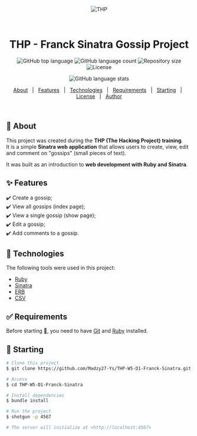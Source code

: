 <div align="center" id="top"> 
  <img src="./.github/app.gif" alt="THP" />

  &#xa0;

  <!-- <a href="https://thp.netlify.app">Demo</a> -->
</div>

<h1 align="center">THP - Franck Sinatra Gossip Project</h1>

<p align="center">
  <img alt="GitHub top language" src="https://img.shields.io/github/languages/top/Madzy27-Ys/THP-W5-D1-Franck-Sinatra?color=56BEB8">

  <img alt="GitHub language count" src="https://img.shields.io/github/languages/count/Madzy27-Ys/THP-W5-D1-Franck-Sinatra?color=56BEB8">

  <img alt="Repository size" src="https://img.shields.io/github/repo-size/Madzy27-Ys/THP-W5-D1-Franck-Sinatra?color=56BEB8">

  <img alt="License" src="https://img.shields.io/github/license/Madzy27-Ys/THP-W5-D1-Franck-Sinatra?color=56BEB8">
</p>

<p align="center">
  <img alt="GitHub language stats" src="https://github-readme-stats.vercel.app/api/top-langs/?username=Madzy27-Ys&repo=THP-W5-D1-Franck-Sinatra&layout=compact&langs_count=6">
</p>

<!-- Status -->

<!-- <h4 align="center"> 
	🚧  THP 🚀 Under construction...  🚧
</h4> 

<hr> -->

<p align="center">
  <a href="#dart-about">About</a> &#xa0; | &#xa0; 
  <a href="#sparkles-features">Features</a> &#xa0; | &#xa0;
  <a href="#rocket-technologies">Technologies</a> &#xa0; | &#xa0;
  <a href="#white_check_mark-requirements">Requirements</a> &#xa0; | &#xa0;
  <a href="#checkered_flag-starting">Starting</a> &#xa0; | &#xa0;
  <a href="#memo-license">License</a> &#xa0; | &#xa0;
  <a href="https://github.com/Madzy27-Ys" target="_blank">Author</a>
</p>

<br>

## :dart: About ##

This project was created during the **THP (The Hacking Project) training**.  
It is a simple **Sinatra web application** that allows users to create, view, edit and comment on "gossips" (small pieces of text).  

It was built as an introduction to **web development with Ruby and Sinatra**.

## :sparkles: Features ##

:heavy_check_mark: Create a gossip;\
:heavy_check_mark: View all gossips (index page);\
:heavy_check_mark: View a single gossip (show page);\
:heavy_check_mark: Edit a gossip;\
:heavy_check_mark: Add comments to a gossip.

## :rocket: Technologies ##

The following tools were used in this project:

- [Ruby](https://www.ruby-lang.org/en/)
- [Sinatra](http://sinatrarb.com/)
- [ERB](https://ruby-doc.org/stdlib/libdoc/erb/rdoc/ERB.html)
- [CSV](https://ruby-doc.org/stdlib/libdoc/csv/rdoc/CSV.html)

## :white_check_mark: Requirements ##

Before starting :checkered_flag:, you need to have [Git](https://git-scm.com) and [Ruby](https://www.ruby-lang.org/en/) installed.

## :checkered_flag: Starting ##

```bash
# Clone this project
$ git clone https://github.com/Madzy27-Ys/THP-W5-D1-Franck-Sinatra.git

# Access
$ cd THP-W5-D1-Franck-Sinatra

# Install dependencies
$ bundle install

# Run the project
$ shotgun -p 4567

# The server will initialize at <http://localhost:4567>
